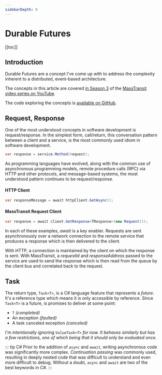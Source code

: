 ```yaml
---
sidebarDepth: 0
---
```


# Durable Futures

[[toc]]

## Introduction

Durable Futures are a concept I've come up with to address the complexity inherent to a distributed, event-based architecture.

The concepts in this article are covered [in Season 3](https://youtube.com/playlist?list=PLx8uyNNs1ri2JeyDGFWfCYyAjOB1GP-t1) of the [MassTransit video series on YouTube](https://youtube.com/playlist?list=PLx8uyNNs1ri2MBx6BjPum5j9_MMdIfM9C). 

The code exploring the concepts is [available on GitHub](https://github.com/MassTransit/Sample-ForkJoint).

## Request, Response

One of the most understood concepts in software development is request/response. In the simplest form, call/return, this conversation pattern between a client and a service, is the most commonly used idiom in software development.

```cs
var response = service.Method(request);
```

As programming languages have evolved, along with the common use of asynchronous programming models, remote procedure calls (RPC) via HTTP and other protocols, and message-based systems, the most understood pattern continues to be request/response.

#### HTTP Client

```cs
var responseMessage = await httpClient.GetAsync();
```

#### MassTransit Request Client

```cs
var response = await client.GetResponse<TResponse>(new Request());
```

In each of these examples, _await_ is a key enabler. Requests are sent asynchronously over a network connection to the remote service that produces a response which is then delivered to the client. 

With HTTP, a connection is maintained by the client on which the response is sent. With MassTransit, a _requestId_ and _responseAddress_ passed to the service are used to send the response which is then read from the queue by the client bus and correlated back to the request.

## Task

The return type, `Task<T>`, is a C# language feature that represents a _future_. It's a reference type which means it is only accessible by reference. Since `Task<T>` is a future, is promises to deliver at some point:

- `T` _(completed)_
- An exception _(faulted)_
- A task canceled exception _(canceled)_

_I'm intentionally ignoring `ValueTask<T>` for now. It behaves similarly but has a few restrictions, one of which being that it should only be evaluated once._

::: tip C#
Prior to the addition of `async` and `await`, writing asynchronous code was significantly more complex. _Continuation passing_ was commonly used, resulting in deeply nested code that was difficult to understand and even more difficult to debug. Without a doubt, `async` and `await` are two of the best keywords in C#.
:::
